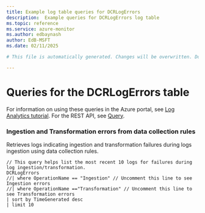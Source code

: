 ```yaml
---
title: Example log table queries for DCRLogErrors
description:  Example queries for DCRLogErrors log table
ms.topic: reference
ms.service: azure-monitor
ms.author: edbaynash
author: EdB-MSFT
ms.date: 02/11/2025

# This file is automatically generated. Changes will be overwritten. Do not change this file directly. 

---
```


# Queries for the DCRLogErrors table

For information on using these queries in the Azure portal, see [Log Analytics tutorial](/azure/azure-monitor/logs/log-analytics-tutorial). For the REST API, see [Query](/rest/api/loganalytics/query).


### Ingestion and Transformation errors from data collection rules  


Retrieves logs indicating ingestion and transformation failures during logs ingestion using data collection rules.  

```query
// This query helps list the most recent 10 logs for failures during log ingestion/transformation. 
DCRLogErrors
//| where OperationName == "Ingestion" // Uncomment this line to see Ingestion errors
//| where OperationName =="Transformation" // Uncomment this line to see Transformation errors
| sort by TimeGenerated desc
| limit 10

```


